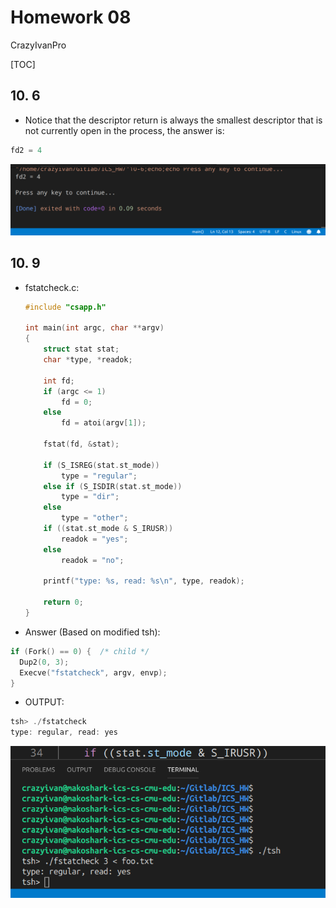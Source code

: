 # Homework 08
CrazyIvanPro

[TOC]
## 10. 6
+ Notice that the descriptor return is always the smallest descriptor that is not currently open in the process, the answer is:
```c
fd2 = 4
```
![](ICS_HW_10_6.png)





## 10. 9

+ fstatcheck.c:

  ```c++
  #include "csapp.h"
  
  int main(int argc, char **argv)
  {
      struct stat stat;
      char *type, *readok;
  
      int fd;
      if (argc <= 1)
          fd = 0;
      else
          fd = atoi(argv[1]);
  
      fstat(fd, &stat);
  
      if (S_ISREG(stat.st_mode))
          type = "regular";
      else if (S_ISDIR(stat.st_mode))
          type = "dir";
      else
          type = "other";
      if ((stat.st_mode & S_IRUSR))
          readok = "yes";
      else
          readok = "no";
  
      printf("type: %s, read: %s\n", type, readok);
  
      return 0;
  }
  ```

  

+ Answer (Based on modified tsh):

```c
if (Fork() == 0) {	/* child */
  Dup2(0, 3);
  Execve("fstatcheck", argv, envp);
}
```



+ OUTPUT:

```c
tsh> ./fstatcheck
type: regular, read: yes
```

![](ICS_HW_10_9.png)